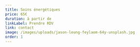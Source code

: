 ```yaml
---
title: Soins énergétiques
price: 65€
duration: à partir de
linkLabel: Prendre RDV
link: contact
image: /images/uploads/jason-leung-feylaom-64y-unsplash.jpg
order: 1
---
```

